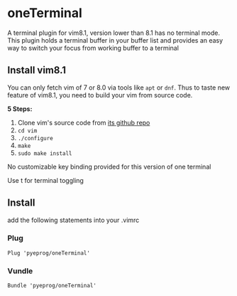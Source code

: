 # oneTerminal
A terminal plugin for vim8.1, version lower than 8.1 has no terminal mode.
This plugin holds a terminal buffer in your buffer list and provides an easy way to switch your focus from working buffer to a terminal

## Install vim8.1
You can only fetch vim of 7 or 8.0 via tools like `apt` or `dnf`.
Thus to taste new feature of vim8.1, you need to build your vim from source code.

**5 Steps:**
1. Clone vim's source code from [its github repo](https://github.com/vim/vim)
2. `cd vim`
3. `./configure`
4. `make`
5. `sudo make install`

No customizable key binding provided for this version of one terminal

Use <leader>t for terminal toggling

## Install
add the following statements into your .vimrc

### Plug
`Plug 'pyeprog/oneTerminal'`

### Vundle
`Bundle 'pyeprog/oneTerminal'`
